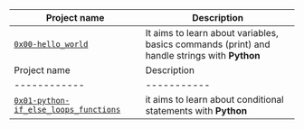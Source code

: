 | Project name | Description |
| ------------ | ----------- |
| [`0x00-hello_world`](https://github.com/layan2k/alx-higher_level_programming/tree/master/0x00-python-hello_world) | It aims to learn about variables, basics commands (print) and handle strings with **Python** |
| Project name | Description |
| ------------ | ----------- |
| [`0x01-python-if_else_loops_functions`](https://github.com/layan2k/alx-higher_level_programming/tree/master/0x01-python-if_else_loops_function) | it aims to learn about conditional statements with **Python** |